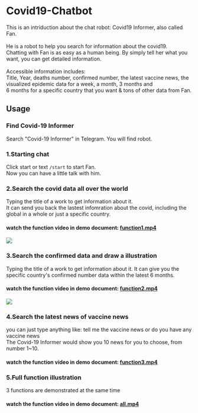 # Covid19-Chatbot

This is an intriduction about the chat robot: Covid19 Informer, also called Fan.<br><br>
He is a robot to help you search for information about the covid19.<br>
Chatting with Fan is as easy as a human being. By simply tell her what you want, you can get detailed information.<br><br>
Accessible information includes: <br>Title, Year, deaths number, confirmed number, the latest vaccine news, the visualized
epidemic data for a week, a month, 3 months and <br>
6 months for a specific country that you want & tons of other data from Fan.


## Usage

### Find Covid-19 Informer
Search "Covid-19 Informer" in Telegram. You will find robot.<br>


### 1.Starting chat
Click start or text `/start` to start Fan.<br>
Now you can have a little talk with him.<br>

### 2.Search the covid data all over the world
Typing the title of a work to get information about it.<br>
It can send you back the lastest infomration about the covid, including the global in a whole
or just a specific country.<br>
#### watch the function video in demo document: [function1.mp4](https://github.com/littlecobber/Covid19-Chatbot/tree/main/demos)<br>
![](https://github.com/littlecobber/Covid19-Chatbot/blob/main/gif/function1.gif)

### 3.Search the confirmed data and draw a illustration
Typing the title of a work to get information about it.
It can give you the specific country's confirmed number data within the latest 6 months.
#### watch the function video in demo document: [function2.mp4](https://github.com/littlecobber/Covid19-Chatbot/tree/main/demos)<br>
![](https://github.com/littlecobber/Covid19-Chatbot/blob/main/gif/function2.gif)

### 4.Search the latest news of vaccine news
you can just type anything like: tell me the vaccine news or do you have any vaccine news<br>
The Covid-19 Informer would show you 10 news for you to choose, from number 1~10.
#### watch the function video in demo document: [function3.mp4](https://github.com/littlecobber/Covid19-Chatbot/tree/main/demos)<br>

### 5.Full function illustration
3 functions are demonstrated at the same time
#### watch the function video in demo document: [all.mp4](https://github.com/littlecobber/Covid19-Chatbot/tree/main/demos)<br>



